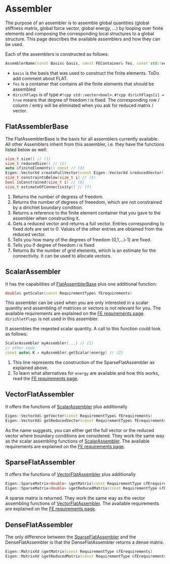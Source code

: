 # Assembler

The purpose of an assembler is to assemble global quantities (global stiffness matrix, global force vector, global energy, ...) 
by looping over finite elements and composing the corresponding local structures to a global structure. This page describes
the available assemblers and how they can be used.

Each of the assemblers is constructed as follows:
```cpp
AssemblerName(const Basis& basis, const FEContainer& fes, const std::vector<bool>& dirichFlags)
```

- `basis` is the basis that was used to construct the finite elements. ToDo add comment about FLAT.
- `fes` is a container that contains all the finite elements that should be assembled
- `dirichFlags` is of type `#!cpp std::vector<bool>`. `#!cpp dirichFlags[i] = true` means that degree of freedom i is fixed. 
    The corresponding row / column / entry will be eliminated when you ask for reduced matrix / vector. 

## FlatAssemblerBase
The FlatAssemblerBase is the basis for all assemblers currently available. All other Assemblers inherit from this assembler, 
i.e. they have the functions listed below as well:
```cpp
size_t size() // (1)
size_t reducedSize() // (2)
auto &finiteElements() const // (3)
Eigen::VectorXd createFullVector(const Eigen::VectorXd &reducedVector) // (4)
size_t constraintsBelow(size_t i) // (5)
bool isConstrained(size_t i) // (6)
size_t estimateOfConnectivity() // (7)
```

1. Returns the number of degress of freedom.
2. Returns the number of degrees of freeedom, which are not constrained by a dirichlet boundary condition.
3. Returns a reference to the finite element container that you gave to the assembler when constructing it.
4. Gets a reduced vector and returns a full vector. Entries corresponding to fixed dofs are set to 0. Values of the other entries are
    obtained from the reduced vector.
5. Tells you how many of the degrees of freedom {0,1,...i-1} are fixed.
6. Tells you if degree of freedom i is fixed
7. Returns 8x the number of grid elements, which is an estimate for the connectivity. It can be used to allocate vectors.


## ScalarAssembler
It has the capabilities of [FlatAssemblerBase](#flatassemblerbase) plus one additional function:
```cpp
double& getScalar(const RequirementType& fErequirements)
```
This assembler can be used when you are only interested in a scalar quantity
and assembling of matrices or vectors is not relevant for you.
The available requirements are explained on the [FE requirements page](feRequirements.md).
`dirichletFlags` is not used in this assembler.

It assembles the reqested scalar quantity. A call to this function could look as follows:
```cpp
ScalarAssembler myAssembler(...) // (1)
// other code
const auto& K = myAssembler.getScalar(energy) // (2)
```

1. This line represents the construction of the SparseFlatAssembler as explained above.
2. To learn what alternatives for `energy` are available and how this works, read the [FE requirements page](feRequirements.md).


## VectorFlatAssembler
It offers the functions of [ScalarAssembler](#scalarassembler) plus additionally
```cpp
Eigen::VectorXd& getVector(const RequirementType& fErequirements)
Eigen::VectorXd& getReducedVector(const RequirementType& fErequirements)
```
As the name suggests, you can either get the full vector or the reduced vector where boundary conditions are considered.
They work the same way as the scalar assembling functions of [ScalarAssembler](#scalarassembler).
The available requirements are explained on the [FE requirements page](feRequirements.md).


## SparseFlatAssembler
It offers the functions of [VectorFlatAssembler](#vectorflatassembler) plus additionally
```cpp
Eigen::SparseMatrix<double> &getMatrix(const RequirementType &fErequirements)
Eigen::SparseMatrix<double> &getReducedMatrix(const RequirementType &fErequirements)
```
A sparse matrix is returned.
They work the same way as the vector assembling functions of [VectorFlatAssembler](#vectorflatassembler).
The available requirements are explained on the [FE requirements page](feRequirements.md).



## DenseFlatAssembler
The only difference between the [SparseFlatAssembler](#sparseflatassembler) and the DenseFlatAssembler is that the
DenseFlatAssembler returns a dense matrix.
```cpp
Eigen::MatrixXd &getMatrix(const RequirementType &fErequirements)
Eigen::MatrixXd &getReducedMatrix(const RequirementType &fErequirements)
```